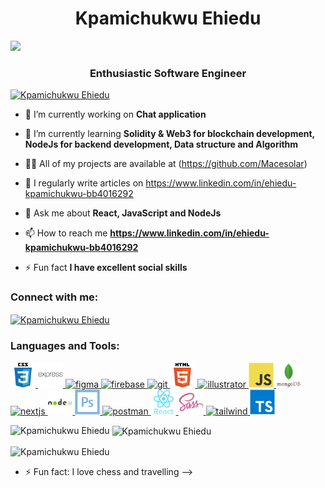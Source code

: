 <h1 align="center">Kpamichukwu Ehiedu</h1>
<img src="https://res.cloudinary.com/dpvl31dut/image/upload/v1695133473/Group_19_1_nhhknx.png" alt"Kpamichukwu Ehiedu Github Banner">
<h3 align="center">Enthusiastic Software Engineer</h3>

<p align="left"> <a href="https://www.linkedin.com/in/ehiedu-kpamichukwu-bb4016292" target="blank"><img src="https://img.shields.io/linkedin/follow/Kpamichukwu Ehiedu?logo=linkedin&style=for-the-badge" alt="Kpamichukwu Ehiedu" /></a> </p>

- 🔭 I’m currently working on **Chat application**

- 🌱 I’m currently learning **Solidity & Web3 for blockchain development, NodeJs for backend development, Data structure and Algorithm**

- 👨‍💻 All of my projects are available at (https://github.com/Macesolar)

- 📝 I regularly write articles on https://www.linkedin.com/in/ehiedu-kpamichukwu-bb4016292

- 💬 Ask me about **React, JavaScript and NodeJs**

- 📫 How to reach me **https://www.linkedin.com/in/ehiedu-kpamichukwu-bb4016292**

- ⚡ Fun fact **I have excellent social skills**

<h3 align="left">Connect with me:</h3>
<p align="left">
<a href="https://www.linkedin.com/in/ehiedu-kpamichukwu-bb4016292" target="blank"><img align="center" src="https://raw.githubusercontent.com/rahuldkjain/github-profile-readme-generator/master/src/images/icons/Social/linked-in-alt.svg" alt="Kpamichukwu Ehiedu" height="30" width="40" /></a>
</p>

<h3 align="left">Languages and Tools:</h3>
<p align="left"> <a href="https://www.w3schools.com/css/" target="_blank" rel="noreferrer"> <img src="https://raw.githubusercontent.com/devicons/devicon/master/icons/css3/css3-original-wordmark.svg" alt="css3" width="40" height="40"/> </a> <a href="https://expressjs.com" target="_blank" rel="noreferrer"> <img src="https://raw.githubusercontent.com/devicons/devicon/master/icons/express/express-original-wordmark.svg" alt="express" width="40" height="40"/> </a> <a href="https://www.figma.com/" target="_blank" rel="noreferrer"> <img src="https://www.vectorlogo.zone/logos/figma/figma-icon.svg" alt="figma" width="40" height="40"/> </a> <a href="https://firebase.google.com/" target="_blank" rel="noreferrer"> <img src="https://www.vectorlogo.zone/logos/firebase/firebase-icon.svg" alt="firebase" width="40" height="40"/> </a> <a href="https://git-scm.com/" target="_blank" rel="noreferrer"> <img src="https://www.vectorlogo.zone/logos/git-scm/git-scm-icon.svg" alt="git" width="40" height="40"/> </a> <a href="https://www.w3.org/html/" target="_blank" rel="noreferrer"> <img src="https://raw.githubusercontent.com/devicons/devicon/master/icons/html5/html5-original-wordmark.svg" alt="html5" width="40" height="40"/> </a> <a href="https://www.adobe.com/in/products/illustrator.html" target="_blank" rel="noreferrer"> <img src="https://www.vectorlogo.zone/logos/adobe_illustrator/adobe_illustrator-icon.svg" alt="illustrator" width="40" height="40"/> </a> <a href="https://developer.mozilla.org/en-US/docs/Web/JavaScript" target="_blank" rel="noreferrer"> <img src="https://raw.githubusercontent.com/devicons/devicon/master/icons/javascript/javascript-original.svg" alt="javascript" width="40" height="40"/> </a> <a href="https://www.mongodb.com/" target="_blank" rel="noreferrer"> <img src="https://raw.githubusercontent.com/devicons/devicon/master/icons/mongodb/mongodb-original-wordmark.svg" alt="mongodb" width="40" height="40"/> </a> <a href="https://nextjs.org/" target="_blank" rel="noreferrer"> <img src="https://cdn.worldvectorlogo.com/logos/nextjs-2.svg" alt="nextjs" width="40" height="40"/> </a> <a href="https://nodejs.org" target="_blank" rel="noreferrer"> <img src="https://raw.githubusercontent.com/devicons/devicon/master/icons/nodejs/nodejs-original-wordmark.svg" alt="nodejs" width="40" height="40"/> </a> <a href="https://www.photoshop.com/en" target="_blank" rel="noreferrer"> <img src="https://raw.githubusercontent.com/devicons/devicon/master/icons/photoshop/photoshop-line.svg" alt="photoshop" width="40" height="40"/> </a> <a href="https://postman.com" target="_blank" rel="noreferrer"> <img src="https://www.vectorlogo.zone/logos/getpostman/getpostman-icon.svg" alt="postman" width="40" height="40"/> </a> <a href="https://reactjs.org/" target="_blank" rel="noreferrer"> <img src="https://raw.githubusercontent.com/devicons/devicon/master/icons/react/react-original-wordmark.svg" alt="react" width="40" height="40"/> </a> <a href="https://sass-lang.com" target="_blank" rel="noreferrer"> <img src="https://raw.githubusercontent.com/devicons/devicon/master/icons/sass/sass-original.svg" alt="sass" width="40" height="40"/> </a> <a href="https://tailwindcss.com/" target="_blank" rel="noreferrer"> <img src="https://www.vectorlogo.zone/logos/tailwindcss/tailwindcss-icon.svg" alt="tailwind" width="40" height="40"/> </a> <a href="https://www.typescriptlang.org/" target="_blank" rel="noreferrer"> <img src="https://raw.githubusercontent.com/devicons/devicon/master/icons/typescript/typescript-original.svg" alt="typescript" width="40" height="40"/> </a> </p>

<p><img align="left" src="https://github-readme-stats.vercel.app/api/top-langs?username=michael-seth&show_icons=true&locale=en&layout=compact" alt="Kpamichukwu Ehiedu" /></p>

<p>&nbsp;<img align="center" src="https://github-readme-stats.vercel.app/api?username=Macesolar&show_icons=true&locale=en" alt="Kpamichukwu Ehiedu" /></p>

<p><img align="center" src="https://github-readme-streak-stats.herokuapp.com/?user=michael-seth&" alt="Kpamichukwu Ehiedu" /></p>

- ⚡ Fun fact: I love chess and travelling
-->
